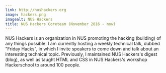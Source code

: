 ```yaml
---
link: http://nushackers.org
image: hackers.png
imagealt: NUS Hackers
title: NUS Hackers Coreteam (November 2016 - now)
---
```

NUS Hackers is an organization in NUS promoting the hacking (building) of any things possible. I am currently hosting a weekly technical talk, dubbed "Friday Hacks", in which I invite speakers to come down and talk about an interesting technical topic. Previously, I maintained NUS Hackers's digest (blog), as well as taught HTML and CSS in NUS Hackers's workshop Hackerschool to around 100 people.
